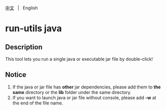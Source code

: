 [中文](README.zh.md) &nbsp; | &nbsp; English

# run-utils java

## Description

This tool lets you run a single java or executable jar file by double-click!

## Notice

1. If the java or jar file has **other** jar dependencies, please add them to **the same** directory 
or the **lib** folder under the same directory.
2. If you want to launch java or jar file without console, please add **-w** at the end of the file name.

